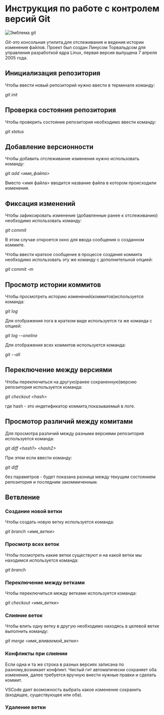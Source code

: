 # **Инструкция по работе с контролем версий Git**

![Эмблема git](git.jpg)

*Git*-это консольная утилита,для отслеживания и ведения истории изменения файлов. Проект был создан Линусом Торвальдсом для управления разработкой ядра Linux, первая версия выпущена 7 апреля 2005 года.

## Инициализация репозитория

Чтобы ввести новый репозиторий нужно ввести в терминале команду:

*git init*


## Проверка состояния репозитория

Чтобы проверить состояние репозитория необходимо ввести команду:

*git status*

## Добавление версионности

Чтобы добавить отслеживание изменения нужно использовать команду:

  *git add <имя_файла>*

  Вместо <имя файла> вводится название файла в котором происходили изменения.

## Фиксация изменений

Чтобы зафиксировать изменение (добавленные ранее к отслеживанию) необходимо использовать команду:

*git commit*

В этом случае откроется окно для ввода сообщения о созданном коммите.

Чтобы ввести краткое сообщение в процессе создания коммита необходимо использовать эту же команду с дополнительной опцией:

*git commit -m*

## Просмотр истории коммитов

Чтобы просмотреть историю изменений(коммитов)используется команда:

*git log*

Для отображения лога в кратком виде используется та же команда с опцией:

*git log --oneline*

Для отображения всех коммитов используется команда:

*git --all*

## Переключение между версиями

Чтобы переключиться на другую(ранее сохраненную)версию репозитория используется команда:

*git checkout <*hash*>*

где hash - это индетификатор коммита,показываемый в логе.

## Просмотор различий между комитами

Для просмотра различий между разными версиями репозитория используется команда:

*git diff* <*hash1*> <*hash2>*

При этом если ввести команду:

*git diff*

без параметров - будет показана разница между текущим состоянием репозитория и последним закоммиченным.

## Ветвление

### Создание новой ветки

Чтобы создать новую ветку используется команда:

*git branch <имя_ветки>*


### Просмотр всех веток

Чтобы посмотреть какие ветки существуют и на какой ветки мы находимся используется команда:

*git branch*

### Переключение между ветками

Чтобы переключиться между ветками используется команда:

*git checkout <имя_ветки>*

### Слияние веток

Чтобы влить одну ветку в другую необходимо находясь в целевой ветке выполнить команду:

*git merge <имя_вливаемой_ветки>*

### Конфликты при слиянии

Если одна и та же строка в разных версиях записана по разному,возникает конфликт. Чистый гит автоматически сохраняет оба изменения, далее требуется вручную внести нужные правки и сделать коммит.

VSCode дает возможность выбрать какое изменение сохранить (входящее, существующее или оба).

### Удаление ветки

